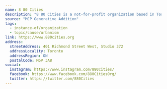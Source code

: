 ```yaml
---
name: 8 80 Cities
description: "8 80 Cities is a not-for-profit organization based in Toronto, Canada. Our mission is to ignite action and challenge the status quo to create healthier, more equitable, and sustainable cities for all people."
source: "MCP Generative Addition"
tags:
  - instance-of/organization
  - topic/cause/urbanism
link: https://www.880cities.org
address:
  streetAddress: 401 Richmond Street West, Studio 372
  addressLocality: Toronto
  addressRegion: ON
  postalCode: M5V 3A8
social:
  instagram: https://www.instagram.com/880cities/
  facebook: https://www.facebook.com/880CitiesOrg/
  twitter: https://twitter.com/880Cities
---
```

